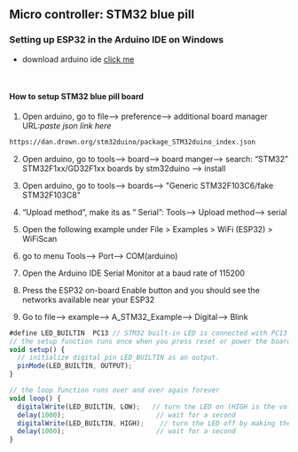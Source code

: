 ## Micro controller: STM32 blue pill

### Setting up ESP32 in the Arduino IDE on Windows

- download arduino ide [click me](https://www.arduino.cc/en/software)

<br>

#### How to setup STM32 blue pill board

1. Open arduino, go to file--> preference--> additional board manager URL:_paste json link here_

```sh
https://dan.drown.org/stm32duino/package_STM32duino_index.json
```

2. Open arduino, go to tools--> board--> board manger--> search: “STM32” STM32F1xx/GD32F1xx boards by stm32duino --> install

3. Open arduino, go to tools--> boards--> "Generic STM32F103C6/fake STM32F103C8"

4. “Upload method”, make its as “ Serial”: Tools--> Upload method--> serial

5. Open the following example under File > Examples > WiFi (ESP32) > WiFiScan

6. go to menu Tools--> Port--> COM(arduino)

7. Open the Arduino IDE Serial Monitor at a baud rate of 115200

8. Press the ESP32 on-board Enable button and you should see the networks available near your ESP32

9. Go to file--> example--> A_STM32_Example--> Digital--> Blink

```js
#define LED_BUILTIN  PC13 // STM32 built-in LED is connected with PC13
// the setup function runs once when you press reset or power the board
void setup() {
  // initialize digital pin LED_BUILTIN as an output.
  pinMode(LED_BUILTIN, OUTPUT);
}

// the loop function runs over and over again forever
void loop() {
  digitalWrite(LED_BUILTIN, LOW);   // turn the LED on (HIGH is the voltage level)
  delay(1000);                       // wait for a second
  digitalWrite(LED_BUILTIN, HIGH);    // turn the LED off by making the voltage LOW
  delay(1000);                       // wait for a second
}
```
